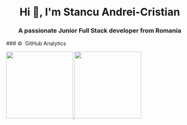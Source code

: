 <h1 align="center">Hi 👋, I'm Stancu Andrei-Cristian</h1>
<h3 align="center">A passionate Junior Full Stack developer from Romania</h3>
### ⚙️ &nbsp;GitHub Analytics

<p>
  <a href="https://github.com/florindanciu">
    <img height="180em" src="https://github-readme-stats-eight-theta.vercel.app/api?username=florindanciu&show_icons=true&theme=algolia&include_all_commits=true&count_private=true"/>
    <img height="180em" src="https://github-readme-stats-eight-theta.vercel.app/api/top-langs/?username=andreistancu98&layout=compact&langs_count=8&theme=algolia"/>
  </a>
</p>

